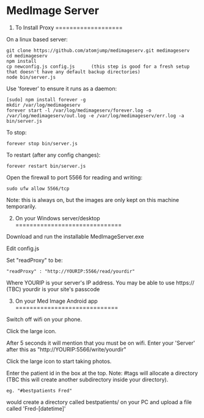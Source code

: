 # MedImage Server

1. To Install Proxy
===================

On a linux based server:

```
git clone https://github.com/atomjump/medimageserv.git medimageserv
cd medimageserv
npm install
cp newconfig.js config.js      (this step is good for a fresh setup that doesn't have any default backup directories)
node bin/server.js
```

Use 'forever' to ensure it runs as a daemon:
```
[sudo] npm install forever -g
mkdir /var/log/medimageserv
forever start -l /var/log/medimageserv/forever.log -o /var/log/medimageserv/out.log -e /var/log/medimageserv/err.log -a bin/server.js
```

To stop:
```
forever stop bin/server.js
```

To restart (after any config changes):
```
forever restart bin/server.js
```

Open the firewall to port 5566 for reading and writing:
```
sudo ufw allow 5566/tcp
```


Note: this is always on, but the images are only kept on this machine temporarily.



2. On your Windows server/desktop
==============================

Download and run the installable MedImageServer.exe


Edit config.js

Set "readProxy" to be:
```
"readProxy" : "http://YOURIP:5566/read/yourdir"
```

Where YOURIP is your server's IP address. You may be able to use https:// (TBC)
yourdir is your site's passcode


3. On your Med Image Android app
=============================

Switch off wifi on your phone.

Click the large icon.

After 5 seconds it will mention that you must be on wifi. Enter your 'Server' after this as
"http://YOURIP:5566/write/yourdir"

Click the large icon to start taking photos.

Enter the patient id in the box at the top. Note: #tags will allocate a directory (TBC this will create another subdirectory inside your directory).
```
eg. "#bestpatients Fred"
```
would create a directory called bestpatients/ on your PC and upload a file called 'Fred-[datetime]'

